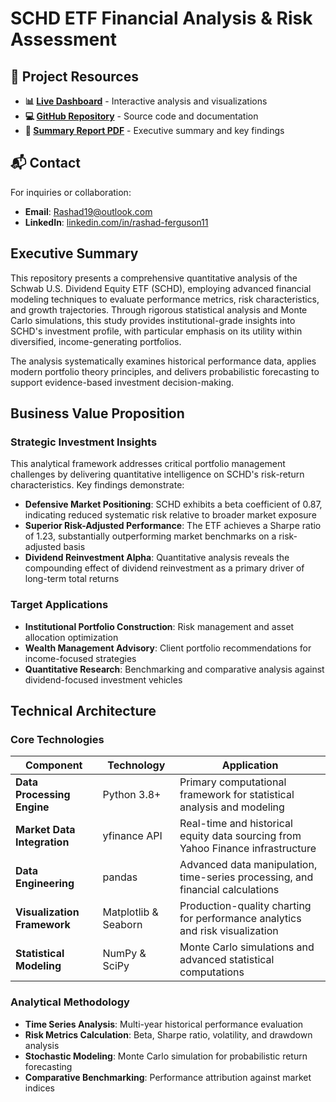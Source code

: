 # SCHD ETF Financial Analysis & Risk Assessment

## 🔗 Project Resources

- **📊 [Live Dashboard](https://rashad1019.github.io/SCHD_Analysis/)** - Interactive analysis and visualizations
- **💻 [GitHub Repository](https://github.com/Rashad1019/SCHD_Analysis)** - Source code and documentation  
- **📄 [Summary Report PDF](https://github.com/Rashad1019/SCHD_Analysis/blob/main/summary_report_schd.pdf)** - Executive summary and key findings

## 📬 Contact

For inquiries or collaboration:

- **Email**: [Rashad19@outlook.com](mailto:Rashad19@outlook.com)  
- **LinkedIn**: [linkedin.com/in/rashad-ferguson11](https://www.linkedin.com/in/rashad-ferguson11/)


## Executive Summary

This repository presents a comprehensive quantitative analysis of the Schwab U.S. Dividend Equity ETF (SCHD), employing advanced financial modeling techniques to evaluate performance metrics, risk characteristics, and growth trajectories. Through rigorous statistical analysis and Monte Carlo simulations, this study provides institutional-grade insights into SCHD's investment profile, with particular emphasis on its utility within diversified, income-generating portfolios.

The analysis systematically examines historical performance data, applies modern portfolio theory principles, and delivers probabilistic forecasting to support evidence-based investment decision-making.

## Business Value Proposition

### Strategic Investment Insights
This analytical framework addresses critical portfolio management challenges by delivering quantitative intelligence on SCHD's risk-return characteristics. Key findings demonstrate:

- **Defensive Market Positioning**: SCHD exhibits a beta coefficient of 0.87, indicating reduced systematic risk relative to broader market exposure
- **Superior Risk-Adjusted Performance**: The ETF achieves a Sharpe ratio of 1.23, substantially outperforming market benchmarks on a risk-adjusted basis
- **Dividend Reinvestment Alpha**: Quantitative analysis reveals the compounding effect of dividend reinvestment as a primary driver of long-term total returns

### Target Applications
- **Institutional Portfolio Construction**: Risk management and asset allocation optimization
- **Wealth Management Advisory**: Client portfolio recommendations for income-focused strategies
- **Quantitative Research**: Benchmarking and comparative analysis against dividend-focused investment vehicles

## Technical Architecture

### Core Technologies
| Component | Technology | Application |
|-----------|------------|-------------|
| **Data Processing Engine** | Python 3.8+ | Primary computational framework for statistical analysis and modeling |
| **Market Data Integration** | yfinance API | Real-time and historical equity data sourcing from Yahoo Finance infrastructure |
| **Data Engineering** | pandas | Advanced data manipulation, time-series processing, and financial calculations |
| **Visualization Framework** | Matplotlib & Seaborn | Production-quality charting for performance analytics and risk visualization |
| **Statistical Modeling** | NumPy & SciPy | Monte Carlo simulations and advanced statistical computations |

### Analytical Methodology
- **Time Series Analysis**: Multi-year historical performance evaluation
- **Risk Metrics Calculation**: Beta, Sharpe ratio, volatility, and drawdown analysis
- **Stochastic Modeling**: Monte Carlo simulation for probabilistic return forecasting
- **Comparative Benchmarking**: Performance attribution against market indices
